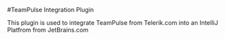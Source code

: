 #TeamPulse Integration Plugin

This plugin is used to integrate TeamPulse from Telerik.com into an IntelliJ Platfrom from JetBrains.com